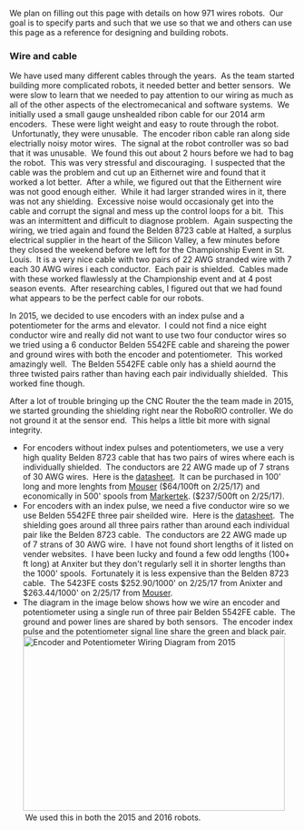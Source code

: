   
  <div class="content">
    <div class="field field-name-body field-type-text-with-summary field-label-hidden"><div class="field-items"><div class="field-item even"><p>We plan on filling out this page with details on how 971 wires robots.  Our goal is to specify parts and such that we use so that we and others can use this page as a reference for designing and building robots.</p><h3>Wire and cable</h3><p>We have used many different cables through the years.  As the team started building more complicated robots, it needed better and better sensors.  We were slow to learn that we needed to pay attention to our wiring as much as all of the other aspects of the electromecanical and software systems.  We initially used a small gauge unshealded ribon cable for our 2014 arm encoders.  These were light weight and easy to route through the robot.  Unfortunatly, they were unusable.  The encoder ribon cable ran along side electrially noisy motor wires.  The signal at the robot controller was so bad that it was unusable.  We found this out about 2 hours before we had to bag the robot.  This was very stressful and discouraging.  I suspected that the cable was the problem and cut up an Eithernet wire and found that it worked a lot better.  After a while, we figured out that the Eithernent wire was not good enough either.  While it had larger stranded wires in it, there was not any shielding.  Excessive noise would occasionaly get into the cable and corrupt the signal and mess up the control loops for a bit.  This was an intermittent and difficult to diagnose problem.  Again suspecting the wiring, we tried again and found the Belden 8723 cable at Halted, a surplus electrical supplier in the heart of the Silicon Valley, a few minutes before they closed the weekend before we left for the Championship Event in St. Louis.  It is a very nice cable with two pairs of 22 AWG stranded wire with 7 each 30 AWG wires i each conductor.  Each pair is shielded.  Cables made with these worked flawlessly at the Championship event and at 4 post season events.  After researching cables, I figured out that we had found what appears to be the perfect cable for our robots.  </p><p>In 2015, we decided to use encoders with an index pulse and a potentiometer for the arms and elevator.  I could not find a nice eight conductor wire and really did not want to use two four conductor wires so we tried using a 6 conductor Belden 5542FE cable and shareing the power and ground wires with both the encoder and potentiometer.  This worked amazingly well.  The Belden 5542FE cable only has a shield aournd the three twisted pairs rather than having each pair individually shielded.  This worked fine though.</p><p>After a lot of trouble bringing up the CNC Router the the team made in 2015, we started grounding the shielding right near the RoboRIO controller. We do not ground it at the sensor end.  This helps a little bit more with signal integrity.</p><ul><li>For encoders without index pulses and potentiometers, we use a very high quality Belden 8723 cable that has two pairs of wires where each is individually shielded.  The conductors are 22 AWG made up of 7 strans of 30 AWG wires.  Here is the <a href="https://edesk.belden.com/products/index.cfm?event=printPrev&amp;pnum=8723&amp;ut=English">datasheet</a>.  It can be purchased in 100' long and more lenghts from <a href="http://www.mouser.com/Wire-Cable/Multi-Conductor-Paired-Cables/_/N-9lx96?Keyword=8723&amp;FS=True">Mouser</a> ($64/100ft on 2/25/17) and economically in 500' spools from <a href="http://www.markertek.com/product/bl-8723-500/belden-8723-2-pair-audio-and-control-cable-500-foot?utm_medium=shoppingengine&amp;utm_source=googlebase&amp;utm_source=google&amp;utm_term=Product_Target&amp;utm_campaign=Shopping+-+Bulk+Cables&amp;utm_medium=cpc&amp;utm_content=SIcnZTXy%7Cpcrid%7C74923778060%7Cpdv%7Cc%7C&amp;gclid=Cj0KEQiA88TFBRDYrOPKuvfY2pIBEiQA97Z8MVD4EHd_Pw8WTrhZVQaQm6iDek0o646F4IedPQzCIEMaAkyS8P8HAQ">Markertek</a>. ($237/500ft on 2/25/17).</li><li>For encoders with an index pulse, we need a five conductor wire so we use Belden 5542FE three pair sheilded wire.  Here is the <a href="http://www.mouser.com/ds/2/46/5542FE-26646.pdf">datasheet</a>.  The shielding goes around all three pairs rather than around each individual pair like the Belden 8723 cable.  The conductors are 22 AWG made up of 7 strans of 30 AWG wire.  I have not found short lengths of it listed on vender websites.  I have been lucky and found a few odd lengths (100+ ft long) at Anxiter but they don't regularly sell it in shorter lengths than the 1000' spools.  Fortunately it is less expensive than the Belden 8723 cable.  The 5423FE costs $252.90/1000' on 2/25/17 from Anixter and $263.44/1000' on 2/25/17 from <a href="http://www.mouser.com/Search/Refine.aspx?Keyword=5542FE">Mouser</a>.</li><li>The diagram in the image below shows how we wire an encoder and potentiometer using a single run of three pair Belden 5542FE cable.  The ground and power lines are shared by both sensors.  The encoder index pulse and the potentiometer signal line share the green and black pair. <a href="https://lh3.googleusercontent.com/ddM7Pg8gRUMbhtukmZmRvP6syK5NZfOOQPSWL3SWyNU0L_x-j-yaWDRvVMuz-R9MnM7Ol7367xCrr57KUgdrClpyg_Q0A_4LP47kkyh9YhoAZv3ynjNO4mYbaZ9Lph3AV3TU2aEU86oXOR5GQVGUartiCn5Lu7LhRxkluRySBY5AovBW2dg0pjOdY2Ks9hWKADINChnIrUtoed7w4U-Zx0GZW5tgqsIi26ruRokGMx6DGoraHqtzUruo6b0j-g4cJvx90E1jh0dfUXVs4tLOXA-Tp0dWxsA2hfjofpWrKKtz3kiYe6eUA4ioavlUINgPt5EiDRwyusSHLbtZwFTc8MMxfCJhWAJ6A8HZcc-UgZhMbV3w1DSTDs06dCilvnHb3B8gUDaLsW0CpKE-DMwrFcDMTpQ5DTIzuzG_MlvXoM8JGNEkc359UHWuo2ntOLM5DBaigQIePJujJs8WZzU4BtUlAO8k2ygd1_9SiVACfCyfwbDjpK9ATvB1HW6LRt8gFd-C_TZwUk0gJopPJdpsx4aA4tLj7u9KXJa70c5wvagMTuqybWTP4lWGLfMihlos4OSWx2gM-NQ1tuFERdvD9pO6J05ceMb3CgINOD617XS76LqIIZft244lC9RWUvkiY3ZiDiqOK8geF9KctV3Oh3k4bRSS71C3Z9hHoKtwICo=w923-h615-no"><img src="https://lh3.googleusercontent.com/ddM7Pg8gRUMbhtukmZmRvP6syK5NZfOOQPSWL3SWyNU0L_x-j-yaWDRvVMuz-R9MnM7Ol7367xCrr57KUgdrClpyg_Q0A_4LP47kkyh9YhoAZv3ynjNO4mYbaZ9Lph3AV3TU2aEU86oXOR5GQVGUartiCn5Lu7LhRxkluRySBY5AovBW2dg0pjOdY2Ks9hWKADINChnIrUtoed7w4U-Zx0GZW5tgqsIi26ruRokGMx6DGoraHqtzUruo6b0j-g4cJvx90E1jh0dfUXVs4tLOXA-Tp0dWxsA2hfjofpWrKKtz3kiYe6eUA4ioavlUINgPt5EiDRwyusSHLbtZwFTc8MMxfCJhWAJ6A8HZcc-UgZhMbV3w1DSTDs06dCilvnHb3B8gUDaLsW0CpKE-DMwrFcDMTpQ5DTIzuzG_MlvXoM8JGNEkc359UHWuo2ntOLM5DBaigQIePJujJs8WZzU4BtUlAO8k2ygd1_9SiVACfCyfwbDjpK9ATvB1HW6LRt8gFd-C_TZwUk0gJopPJdpsx4aA4tLj7u9KXJa70c5wvagMTuqybWTP4lWGLfMihlos4OSWx2gM-NQ1tuFERdvD9pO6J05ceMb3CgINOD617XS76LqIIZft244lC9RWUvkiY3ZiDiqOK8geF9KctV3Oh3k4bRSS71C3Z9hHoKtwICo=w923-h615-no" alt="Encoder and Potentiometer Wiring Diagram from 2015" width="461" height="307" /></a> We used this in both the 2015 and 2016 robots.</li></ul></div></div></div>  </div>

  
  
</div>
  </div>
</div>
  </div>
    </div>
    